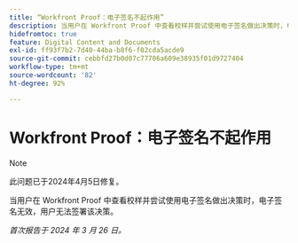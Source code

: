 ```yaml
---
title: “Workfront Proof：电子签名不起作用”
description: 当用户在 Workfront Proof 中查看校样并尝试使用电子签名做出决策时，电子签名无效，用户无法签署该决策。
hidefromtoc: true
feature: Digital Content and Documents
exl-id: ff93f7b2-7d40-44ba-b8f6-f02cda5acde9
source-git-commit: cebbfd27b0d07c77706a609e38935f01d9727404
workflow-type: tm+mt
source-wordcount: '82'
ht-degree: 92%

---
```


# Workfront Proof：电子签名不起作用

>[!NOTE]
>
>此问题已于2024年4月5日修复。

<!--wf. wfp-->

当用户在 Workfront Proof 中查看校样并尝试使用电子签名做出决策时，电子签名无效，用户无法签署该决策。

_首次报告于 2024 年 3 月 26 日。_

